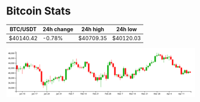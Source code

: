 # Bitcoin Stats

BTC/USDT|24h change|24h high|24h low|
|---|---|---|---|
|$40140.42|-0.78%|$40709.35|$40120.03|

<img src="./chart.svg">

